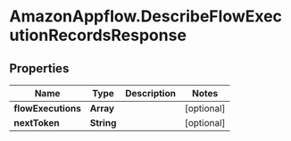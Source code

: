 # AmazonAppflow.DescribeFlowExecutionRecordsResponse

## Properties

Name | Type | Description | Notes
------------ | ------------- | ------------- | -------------
**flowExecutions** | **Array** |  | [optional] 
**nextToken** | **String** |  | [optional] 


